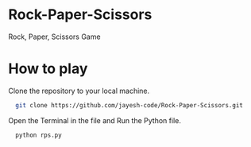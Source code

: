 # Rock-Paper-Scissors
Rock, Paper, Scissors Game 

# How to play 
Clone the repository to your local machine.
```bash
  git clone https://github.com/jayesh-code/Rock-Paper-Scissors.git
```
Open the Terminal in the file and Run the Python file.
```bash
  python rps.py
```

